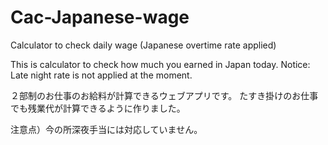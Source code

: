 # Cac-Japanese-wage
Calculator to check daily wage (Japanese overtime rate applied)

This is calculator to check how much you earned in Japan today.
Notice: Late night rate is not applied at the moment.



２部制のお仕事のお給料が計算できるウェブアプリです。
たすき掛けのお仕事でも残業代が計算できるように作りました。

注意点）今の所深夜手当には対応していません。
